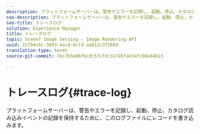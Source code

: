 ```yaml
---
description: プラットフォームサーバーは、警告やエラーを記録し、起動、停止、カタログ読み込みイベントの記録を保持するために、このログファイルにレコードを書き込みます。
seo-description: プラットフォームサーバーは、警告やエラーを記録し、起動、停止、カタログ読み込みイベントの記録を保持するために、このログファイルにレコードを書き込みます。
seo-title: トレースログ
solution: Experience Manager
title: トレースログ
topic: Scene7 Image Serving - Image Rendering API
uuid: 227b4c6c-38d3-4acd-8cfd-aa812c3f260d
translation-type: tm+mt
source-git-commit: 7bc7b3a86fbcdc57cfdc31745fae3afc06e44b15

---
```



# トレースログ{#trace-log}

プラットフォームサーバーは、警告やエラーを記録し、起動、停止、カタログ読み込みイベントの記録を保持するために、このログファイルにレコードを書き込みます。

